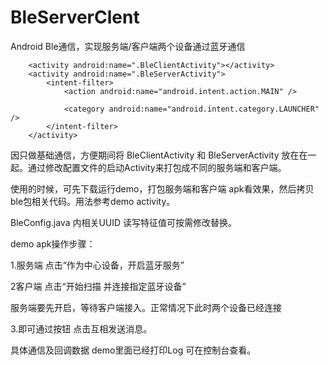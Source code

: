 # BleServerClent
Android Ble通信，实现服务端/客户端两个设备通过蓝牙通信


        <activity android:name=".BleClientActivity"></activity>
        <activity android:name=".BleServerActivity">
            <intent-filter>
                <action android:name="android.intent.action.MAIN" />

                <category android:name="android.intent.category.LAUNCHER" />
            </intent-filter>
        </activity>

因只做基础通信，方便期间将 BleClientActivity 和 BleServerActivity 放在在一起。通过修改配置文件的启动Activity来打包成不同的服务端和客户端。

使用的时候，可先下载运行demo，打包服务端和客户端 apk看效果，然后拷贝ble包相关代码。用法参考demo activity。

BleConfig.java 内相关UUID 读写特征值可按需修改替换。

demo apk操作步骤：

1.服务端 点击“作为中心设备，开启蓝牙服务”

2客户端 点击“开始扫描 并连接指定蓝牙设备”

服务端要先开启，等待客户端接入。正常情况下此时两个设备已经连接

3.即可通过按钮 点击互相发送消息。

具体通信及回调数据 demo里面已经打印Log 可在控制台查看。

     

